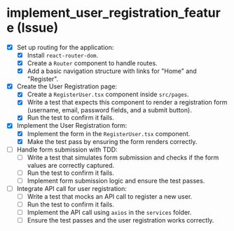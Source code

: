 # implement_user_registration_feature (Issue)

- [x] Set up routing for the application:
  - [x] Install `react-router-dom`.
  - [x] Create a `Router` component to handle routes.
  - [x] Add a basic navigation structure with links for "Home" and "Register".
- [x] Create the User Registration page:
  - [x] Create a `RegisterUser.tsx` component inside `src/pages`.
  - [x] Write a test that expects this component to render a registration form (username, email, password fields, and a submit button).
  - [x] Run the test to confirm it fails.
- [x] Implement the User Registration form:
  - [x] Implement the form in the `RegisterUser.tsx` component.
  - [x] Make the test pass by ensuring the form renders correctly.
- [ ] Handle form submission with TDD:
  - [ ] Write a test that simulates form submission and checks if the form values are correctly captured.
  - [ ] Run the test to confirm it fails.
  - [ ] Implement form submission logic and ensure the test passes.
- [ ] Integrate API call for user registration:
  - [ ] Write a test that mocks an API call to register a new user.
  - [ ] Run the test to confirm it fails.
  - [ ] Implement the API call using `axios` in the `services` folder.
  - [ ] Ensure the test passes and the user registration works correctly.
